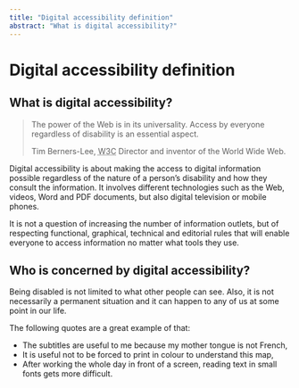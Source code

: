 ```yaml
---
title: "Digital accessibility definition"
abstract: "What is digital accessibility?"
---
```


# Digital accessibility definition

## What is digital accessibility?

<blockquote class="blockquote" cite="https://www.w3.org/Press/IPO-announce">
    <p>The power of the Web is in its universality. Access by everyone regardless of disability is an essential aspect.</p>
    <footer class="blockquote-footer">
        Tim Berners-Lee, <abbr title="World Wide Web Consortium">W3C</abbr> Director and inventor of the World Wide Web.
    </footer>
</blockquote>

Digital accessibility is about making the access to digital information possible regardless of the nature of a person’s disability and how they consult the information. It involves different technologies such as the Web, videos, Word and PDF documents, but also digital television or mobile phones. 

It is not a question of increasing the number of information outlets, but of respecting functional, graphical, technical and editorial rules that will enable everyone to access information no matter what tools they use.

## Who is concerned by digital accessibility?

Being disabled is not limited to what other people can see.
Also, it is not necessarily a permanent situation and it can happen to any of us at some point in our life.

<div class="visually-hidden">
    The following quotes are a great example of that:
    <ul>
        <li>The subtitles are useful to me because my mother tongue is not French,</li>
        <li>It is useful not to be forced to print in colour to understand this map,</li>
        <li>After working the whole day in front of a screen, reading text in small fonts gets more difficult.</li>
    </ul>
</div>

<img src="../images/chat.png" alt="" class="img-fluid">
